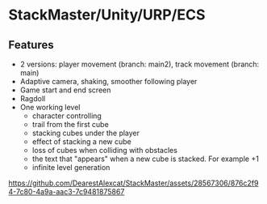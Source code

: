 # StackMaster/Unity/URP/ECS 

## Features

* 2 versions: player movement (branch: main2), track movement (branch: main)
* Adaptive camera, shaking, smoother following player
* Game start and end screen
* Ragdoll
* One working level
    * character controlling
    * trail from the first cube
    * stacking cubes under the player
    * effect of stacking a new cube
    * loss of cubes when colliding with obstacles
    * the text that "appears" when a new cube is stacked. For example +1
    * infinite level generation

https://github.com/DearestAlexcat/StackMaster/assets/28567306/876c2f94-7c80-4a9a-aac3-7c9481875867
